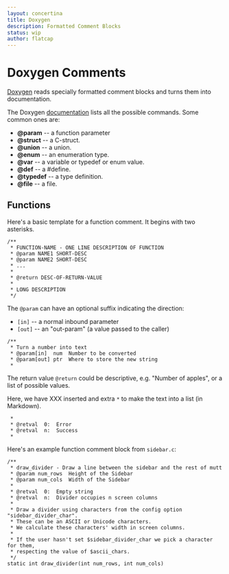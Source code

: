 ```yaml
---
layout: concertina
title: Doxygen
description: Formatted Comment Blocks
status: wip
author: flatcap
---
```


# Doxygen Comments

[Doxygen](http://doxygen.org) reads specially formatted comment blocks and
turns them into documentation.

The Doxygen [documentation](http://www.stack.nl/~dimitri/doxygen/manual/commands.html)
lists all the possible commands.  Some common ones are:

- **@param**   -- a function parameter
- **@struct**  -- a C-struct.
- **@union**   -- a union.
- **@enum**    -- an enumeration type.
- **@var**     -- a variable or typedef or enum value.
- **@def**     -- a #define.
- **@typedef** -- a type definition.
- **@file**    -- a file.

## Functions

Here's a basic template for a function comment.  It begins with two asterisks.

```
/**
 * FUNCTION-NAME - ONE LINE DESCRIPTION OF FUNCTION
 * @param NAME1 SHORT-DESC
 * @param NAME2 SHORT-DESC
 * ...
 *
 * @return DESC-OF-RETURN-VALUE
 *
 * LONG DESCRIPTION
 */
```

The `@param` can have an optional suffix indicating the direction:

- `[in]` -- a normal inbound parameter
- `[out]` -- an "out-param" (a value passed to the caller)

```
/**
 * Turn a number into text
 * @param[in]  num  Number to be converted
 * @param[out] ptr  Where to store the new string
 *
```

The return value `@return` could be descriptive, e.g. "Number of apples", or a
list of possible values.

Here, we have XXX inserted and extra `*` to make the text into a list (in Markdown).

```
 *
 * @retval  0:  Error
 * @retval  n:  Success
 *
```

Here's an example function comment block from `sidebar.c`:

```
/**
 * draw_divider - Draw a line between the sidebar and the rest of mutt
 * @param num_rows  Height of the Sidebar
 * @param num_cols  Width of the Sidebar
 *
 * @retval  0:  Empty string
 * @retval  n:  Divider occupies n screen columns
 *
 * Draw a divider using characters from the config option "sidebar_divider_char".
 * These can be an ASCII or Unicode characters.
 * We calculate these characters' width in screen columns.
 *
 * If the user hasn't set $sidebar_divider_char we pick a character for them,
 * respecting the value of $ascii_chars.
 */
static int draw_divider(int num_rows, int num_cols)
```




